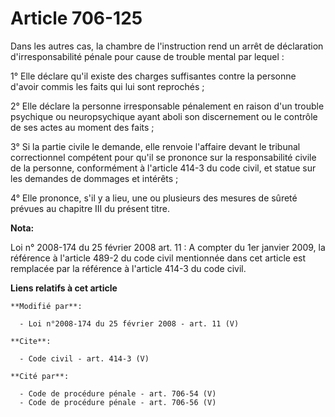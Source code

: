 # Article 706-125

Dans les autres cas, la chambre de l'instruction rend un arrêt de déclaration d'irresponsabilité pénale pour cause de trouble
mental par lequel : 

1° Elle déclare qu'il existe des charges suffisantes contre la personne d'avoir commis les faits qui lui sont reprochés ; 

2° Elle déclare la personne irresponsable pénalement en raison d'un trouble psychique ou neuropsychique ayant aboli son
discernement ou le contrôle de ses actes au moment des faits ; 

3° Si la partie civile le demande, elle renvoie l'affaire devant le tribunal correctionnel compétent pour qu'il se prononce
sur la responsabilité civile de la personne, conformément à l'article 414-3 du code civil, et statue sur les demandes de
dommages et intérêts ; 

4° Elle prononce, s'il y a lieu, une ou plusieurs des mesures de sûreté prévues au chapitre III du présent titre.

**Nota:**

Loi n° 2008-174 du 25 février 2008 art. 11 : A compter du 1er janvier 2009, la référence à l'article 489-2 du code civil
mentionnée dans cet article est remplacée par la référence à l'article 414-3 du code civil.

**Liens relatifs à cet article**

	**Modifié par**:

	  - Loi n°2008-174 du 25 février 2008 - art. 11 (V)

	**Cite**:

	  - Code civil - art. 414-3 (V)

	**Cité par**:

	  - Code de procédure pénale - art. 706-54 (V)
	  - Code de procédure pénale - art. 706-56 (V)
